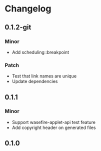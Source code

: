 # Changelog

## 0.1.2-git

### Minor

- Add scheduling::breakpoint

### Patch

- Test that link names are unique
- Update dependencies

## 0.1.1

### Minor

- Support wasefire-applet-api test feature
- Add copyright header on generated files

## 0.1.0

<!-- Update PR number to skip CHANGELOG.md test: #0 -->
